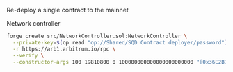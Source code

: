 Re-deploy a single contract to the mainnet

Network controller
```bash
forge create src/NetworkController.sol:NetworkController \
  --private-key=$(op read "op://Shared/SQD Contract deployer/password") \
  -r https://arb1.arbitrum.io/rpc \
  --verify \
  --constructor-args 100 19810800 0 100000000000000000000000 "[0x36E2B147Db67E76aB67a4d07C293670EbeFcAE4E,0x237Abf43bc51fd5c50d0D598A1A4c26E56a8A2A0,0xB31a0D39D2C69Ed4B28d96E12cbf52C5f9Ac9a51,0x8A90A1cE5fa8Cf71De9e6f76B7d3c0B72feB8c4b]"
```